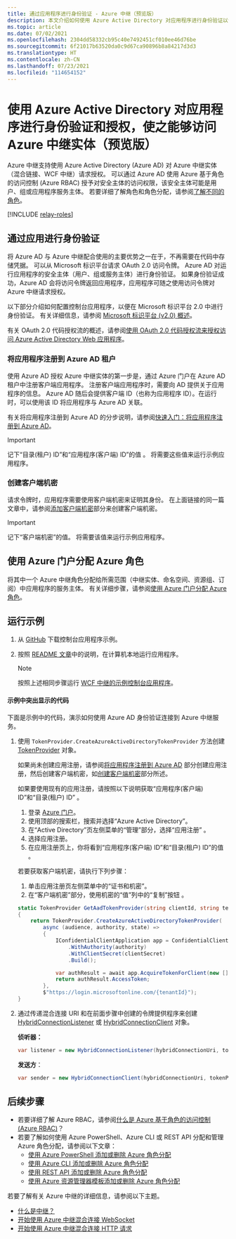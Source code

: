 ```yaml
---
title: 通过应用程序进行身份验证 - Azure 中继（预览版）
description: 本文介绍如何使用 Azure Active Directory 对应用程序进行身份验证以访问 Azure 中继资源。
ms.topic: article
ms.date: 07/02/2021
ms.openlocfilehash: 2304dd58332cb95c40e7492451cf010ee46d76be
ms.sourcegitcommit: 6f21017b63520da0c9d67ca90896b8a84217d3d3
ms.translationtype: HT
ms.contentlocale: zh-CN
ms.lasthandoff: 07/23/2021
ms.locfileid: "114654152"
---
```

# <a name="authenticate-and-authorize-an-application-with-azure-active-directory-to-access-azure-relay-entities-preview"></a>使用 Azure Active Directory 对应用程序进行身份验证和授权，使之能够访问 Azure 中继实体（预览版）
Azure 中继支持使用 Azure Active Directory (Azure AD) 对 Azure 中继实体（混合链接、WCF 中继）请求授权。 可以通过 Azure AD 使用 Azure 基于角色的访问控制 (Azure RBAC) 授予对安全主体的访问权限，该安全主体可能是用户、组或应用程序服务主体。 若要详细了解角色和角色分配，请参阅[了解不同的角色](../role-based-access-control/overview.md)。   


[!INCLUDE [relay-roles](./includes/relay-roles.md)]

## <a name="authenticate-from-an-app"></a>通过应用进行身份验证
将 Azure AD 与 Azure 中继配合使用的主要优势之一在于，不再需要在代码中存储凭据。 可以从 Microsoft 标识平台请求 OAuth 2.0 访问令牌。 Azure AD 对运行应用程序的安全主体（用户、组或服务主体）进行身份验证。 如果身份验证成功，Azure AD 会将访问令牌返回应用程序，应用程序可随之使用访问令牌对 Azure 中继请求授权。

以下部分介绍如何配置控制台应用程序，以便在 Microsoft 标识平台 2.0 中进行身份验证。 有关详细信息，请参阅 [Microsoft 标识平台 (v2.0) 概述](../active-directory/develop/v2-overview.md)。

有关 OAuth 2.0 代码授权流的概述，请参阅[使用 OAuth 2.0 代码授权流来授权访问 Azure Active Directory Web 应用程序](../active-directory/develop/v2-oauth2-auth-code-flow.md)。

### <a name="register-your-application-with-an-azure-ad-tenant"></a>将应用程序注册到 Azure AD 租户
使用 Azure AD 授权 Azure 中继实体的第一步是，通过 Azure 门户在 Azure AD 租户中注册客户端应用程序。 注册客户端应用程序时，需要向 AD 提供关于应用程序的信息。 Azure AD 随后会提供客户端 ID（也称为应用程序 ID）。在运行时，可以使用该 ID 将应用程序与 Azure AD 关联。 

有关将应用程序注册到 Azure AD 的分步说明，请参阅[快速入门：将应用程序注册到 Azure AD](../active-directory/develop/quickstart-register-app.md#register-an-application)。

> [!IMPORTANT]
> 记下“目录(租户) ID”和“应用程序(客户端) ID”的值 。 将需要这些值来运行示例应用程序。

### <a name="create-a-client-secret"></a>创建客户端机密   
请求令牌时，应用程序需要使用客户端机密来证明其身份。 在上面链接的同一篇文章中，请参阅[添加客户端机密](../active-directory/develop/quickstart-register-app.md#add-a-client-secret)部分来创建客户端机密。 

> [!IMPORTANT]
> 记下“客户端机密”的值。 将需要该值来运行示例应用程序。

## <a name="assign-azure-roles-using-the-azure-portal"></a>使用 Azure 门户分配 Azure 角色
将其中一个 Azure 中继角色分配给所需范围（中继实体、命名空间、资源组、订阅）中应用程序的服务主体。 有关详细步骤，请参阅[使用 Azure 门户分配 Azure 角色](../role-based-access-control/role-assignments-portal.md)。

## <a name="run-the-sample"></a>运行示例

1. 从 [GitHub](https://github.com/Azure/azure-relay/tree/master/samples/hybrid-connections/dotnet/rolebasedaccesscontrol) 下载控制台应用程序示例。
1. 按照 [README 文章](https://github.com/Azure/azure-relay/tree/master/samples/hybrid-connections/dotnet/rolebasedaccesscontrol#rolebasedaccesscontrol-hybrid-connection-sample)中的说明，在计算机本地运行应用程序。

    > [!NOTE]
    > 按照上述相同步骤运行 [WCF 中继的示例控制台应用程序](https://github.com/Azure/azure-relay/tree/master/samples/wcf-relay/RoleBasedAccessControl)。 

#### <a name="highlighted-code-from-the-sample"></a>示例中突出显示的代码
下面是示例中的代码，演示如何使用 Azure AD 身份验证连接到 Azure 中继服务。  

1. 使用 `TokenProvider.CreateAzureActiveDirectoryTokenProvider` 方法创建 [TokenProvider](/dotnet/api/microsoft.azure.relay.tokenprovider) 对象。 

    如果尚未创建应用注册，请参阅[将应用程序注册到 Azure AD](#register-your-application-with-an-azure-ad-tenant) 部分创建应用注册，然后创建客户端机密，如[创建客户端机密](#create-a-client-secret)部分所述。

    如果要使用现有的应用注册，请按照以下说明获取“应用程序(客户端) ID”和“目录(租户) ID” 。 

    1. 登录 [Azure 门户](https://portal.azure.com)。
    1. 使用顶部的搜索栏，搜索并选择“Azure Active Directory”。
    1. 在“Active Directory”页左侧菜单的“管理”部分，选择“应用注册”  。 
    1. 选择应用注册。 
    1. 在应用注册页上，你将看到“应用程序(客户端) ID”和“目录(租户) ID”的值 。 
    
    若要获取客户端机密，请执行下列步骤：
    1. 单击应用注册页左侧菜单中的“证书和机密”。 
    1. 在“客户端机密”部分，使用机密的“值”列中的“复制”按钮 。 

    
    ```csharp
    static TokenProvider GetAadTokenProvider(string clientId, string tenantId, string clientSecret)
    {
        return TokenProvider.CreateAzureActiveDirectoryTokenProvider(
            async (audience, authority, state) =>
            {
                IConfidentialClientApplication app = ConfidentialClientApplicationBuilder.Create(clientId)
                    .WithAuthority(authority)
                    .WithClientSecret(clientSecret)
                    .Build();

                var authResult = await app.AcquireTokenForClient(new [] { $"{audience}/.default" }).ExecuteAsync();
                return authResult.AccessToken;
            },
            $"https://login.microsoftonline.com/{tenantId}");
    }
    ```
1. 通过传递混合连接 URI 和在前面步骤中创建的令牌提供程序来创建 [HybridConnectionListener](/dotnet/api/microsoft.azure.relay.hybridconnectionlistener.-ctor#Microsoft_Azure_Relay_HybridConnectionListener__ctor_System_Uri_Microsoft_Azure_Relay_TokenProvider_) 或 [HybridConnectionClient](/dotnet/api/microsoft.azure.relay.hybridconnectionclient.-ctor#microsoft-azure-relay-hybridconnectionclient-ctor(system-uri-microsoft-azure-relay-tokenprovider)) 对象。

    **侦听器：**
    ```csharp
    var listener = new HybridConnectionListener(hybridConnectionUri, tokenProvider);    
    ```
    
    **发送方**：
    ```csharp
    var sender = new HybridConnectionClient(hybridConnectionUri, tokenProvider);    
    ```

## <a name="next-steps"></a>后续步骤
- 若要详细了解 Azure RBAC，请参阅[什么是 Azure 基于角色的访问控制 (Azure RBAC)](../role-based-access-control/overview.md)？
- 若要了解如何使用 Azure PowerShell、Azure CLI 或 REST API 分配和管理 Azure 角色分配，请参阅以下文章：
    - [使用 Azure PowerShell 添加或删除 Azure 角色分配](../role-based-access-control/role-assignments-powershell.md)  
    - [使用 Azure CLI 添加或删除 Azure 角色分配](../role-based-access-control/role-assignments-cli.md)
    - [使用 REST API 添加或删除 Azure 角色分配](../role-based-access-control/role-assignments-rest.md)
    - [使用 Azure 资源管理器模板添加或删除 Azure 角色分配](../role-based-access-control/role-assignments-template.md)

若要了解有关 Azure 中继的详细信息，请参阅以下主题。
- [什么是中继？](relay-what-is-it.md)
- [开始使用 Azure 中继混合连接 WebSocket](relay-hybrid-connections-dotnet-get-started.md)
- [开始使用 Azure 中继混合连接 HTTP 请求](relay-hybrid-connections-http-requests-dotnet-get-started.md)








